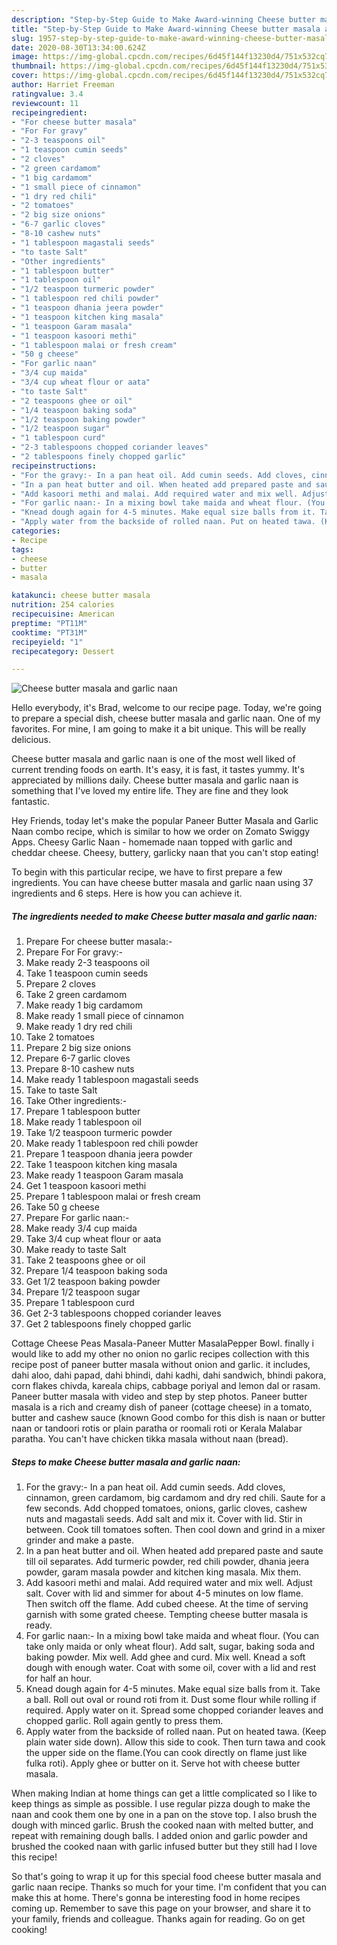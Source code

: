 ```yaml
---
description: "Step-by-Step Guide to Make Award-winning Cheese butter masala and garlic naan"
title: "Step-by-Step Guide to Make Award-winning Cheese butter masala and garlic naan"
slug: 1957-step-by-step-guide-to-make-award-winning-cheese-butter-masala-and-garlic-naan
date: 2020-08-30T13:34:00.624Z
image: https://img-global.cpcdn.com/recipes/6d45f144f13230d4/751x532cq70/cheese-butter-masala-and-garlic-naan-recipe-main-photo.jpg
thumbnail: https://img-global.cpcdn.com/recipes/6d45f144f13230d4/751x532cq70/cheese-butter-masala-and-garlic-naan-recipe-main-photo.jpg
cover: https://img-global.cpcdn.com/recipes/6d45f144f13230d4/751x532cq70/cheese-butter-masala-and-garlic-naan-recipe-main-photo.jpg
author: Harriet Freeman
ratingvalue: 3.4
reviewcount: 11
recipeingredient:
- "For cheese butter masala"
- "For For gravy"
- "2-3 teaspoons oil"
- "1 teaspoon cumin seeds"
- "2 cloves"
- "2 green cardamom"
- "1 big cardamom"
- "1 small piece of cinnamon"
- "1 dry red chili"
- "2 tomatoes"
- "2 big size onions"
- "6-7 garlic cloves"
- "8-10 cashew nuts"
- "1 tablespoon magastali seeds"
- "to taste Salt"
- "Other ingredients"
- "1 tablespoon butter"
- "1 tablespoon oil"
- "1/2 teaspoon turmeric powder"
- "1 tablespoon red chili powder"
- "1 teaspoon dhania jeera powder"
- "1 teaspoon kitchen king masala"
- "1 teaspoon Garam masala"
- "1 teaspoon kasoori methi"
- "1 tablespoon malai or fresh cream"
- "50 g cheese"
- "For garlic naan"
- "3/4 cup maida"
- "3/4 cup wheat flour or aata"
- "to taste Salt"
- "2 teaspoons ghee or oil"
- "1/4 teaspoon baking soda"
- "1/2 teaspoon baking powder"
- "1/2 teaspoon sugar"
- "1 tablespoon curd"
- "2-3 tablespoons chopped coriander leaves"
- "2 tablespoons finely chopped garlic"
recipeinstructions:
- "For the gravy:- In a pan heat oil. Add cumin seeds. Add cloves, cinnamon, green cardamom, big cardamom and dry red chili. Saute for a few seconds. Add chopped tomatoes, onions, garlic cloves, cashew nuts and magastali seeds. Add salt and mix it. Cover with lid. Stir in between. Cook till tomatoes soften. Then cool down and grind in a mixer grinder and make a paste."
- "In a pan heat butter and oil. When heated add prepared paste and saute till oil separates. Add turmeric powder, red chili powder, dhania jeera powder, garam masala powder and kitchen king masala. Mix them."
- "Add kasoori methi and malai. Add required water and mix well. Adjust salt. Cover with lid and simmer for about 4-5 minutes on low flame. Then switch off the flame. Add cubed cheese. At the time of serving garnish with some grated cheese. Tempting cheese butter masala is ready."
- "For garlic naan:- In a mixing bowl take maida and wheat flour. (You can take only maida or only wheat flour). Add salt, sugar, baking soda and baking powder. Mix well. Add ghee and curd. Mix well. Knead a soft dough with enough water. Coat with some oil, cover with a lid and rest for half an hour."
- "Knead dough again for 4-5 minutes. Make equal size balls from it. Take a ball. Roll out oval or round roti from it. Dust some flour while rolling if required. Apply water on it. Spread some chopped coriander leaves and chopped garlic. Roll again gently to press them."
- "Apply water from the backside of rolled naan. Put on heated tawa. (Keep plain water side down). Allow this side to cook. Then turn tawa and cook the upper side on the flame.(You can cook directly on flame just like fulka roti). Apply ghee or butter on it. Serve hot with cheese butter masala."
categories:
- Recipe
tags:
- cheese
- butter
- masala

katakunci: cheese butter masala 
nutrition: 254 calories
recipecuisine: American
preptime: "PT11M"
cooktime: "PT31M"
recipeyield: "1"
recipecategory: Dessert

---
```



![Cheese butter masala and garlic naan](https://img-global.cpcdn.com/recipes/6d45f144f13230d4/751x532cq70/cheese-butter-masala-and-garlic-naan-recipe-main-photo.jpg)

Hello everybody, it's Brad, welcome to our recipe page. Today, we're going to prepare a special dish, cheese butter masala and garlic naan. One of my favorites. For mine, I am going to make it a bit unique. This will be really delicious.

Cheese butter masala and garlic naan is one of the most well liked of current trending foods on earth. It's easy, it is fast, it tastes yummy. It's appreciated by millions daily. Cheese butter masala and garlic naan is something that I've loved my entire life. They are fine and they look fantastic.

Hey Friends, today let&#39;s make the popular Paneer Butter Masala and Garlic Naan combo recipe, which is similar to how we order on Zomato Swiggy Apps. Cheesy Garlic Naan - homemade naan topped with garlic and cheddar cheese. Cheesy, buttery, garlicky naan that you can&#39;t stop eating!


To begin with this particular recipe, we have to first prepare a few ingredients. You can have cheese butter masala and garlic naan using 37 ingredients and 6 steps. Here is how you can achieve it.

<!--inarticleads1-->

##### The ingredients needed to make Cheese butter masala and garlic naan:

1. Prepare For cheese butter masala:-
1. Prepare For For gravy:-
1. Make ready 2-3 teaspoons oil
1. Take 1 teaspoon cumin seeds
1. Prepare 2 cloves
1. Take 2 green cardamom
1. Make ready 1 big cardamom
1. Make ready 1 small piece of cinnamon
1. Make ready 1 dry red chili
1. Take 2 tomatoes
1. Prepare 2 big size onions
1. Prepare 6-7 garlic cloves
1. Prepare 8-10 cashew nuts
1. Make ready 1 tablespoon magastali seeds
1. Take to taste Salt
1. Take Other ingredients:-
1. Prepare 1 tablespoon butter
1. Make ready 1 tablespoon oil
1. Take 1/2 teaspoon turmeric powder
1. Make ready 1 tablespoon red chili powder
1. Prepare 1 teaspoon dhania jeera powder
1. Take 1 teaspoon kitchen king masala
1. Make ready 1 teaspoon Garam masala
1. Get 1 teaspoon kasoori methi
1. Prepare 1 tablespoon malai or fresh cream
1. Take 50 g cheese
1. Prepare For garlic naan:-
1. Make ready 3/4 cup maida
1. Take 3/4 cup wheat flour or aata
1. Make ready to taste Salt
1. Take 2 teaspoons ghee or oil
1. Prepare 1/4 teaspoon baking soda
1. Get 1/2 teaspoon baking powder
1. Prepare 1/2 teaspoon sugar
1. Prepare 1 tablespoon curd
1. Get 2-3 tablespoons chopped coriander leaves
1. Get 2 tablespoons finely chopped garlic


Cottage Cheese Peas Masala-Paneer Mutter MasalaPepper Bowl. finally i would like to add my other no onion no garlic recipes collection with this recipe post of paneer butter masala without onion and garlic. it includes, dahi aloo, dahi papad, dahi bhindi, dahi kadhi, dahi sandwich, bhindi pakora, corn flakes chivda, kareala chips, cabbage poriyal and lemon dal or rasam. Paneer butter masala with video and step by step photos. Paneer butter masala is a rich and creamy dish of paneer (cottage cheese) in a tomato, butter and cashew sauce (known Good combo for this dish is naan or butter naan or tandoori rotis or plain paratha or roomali roti or Kerala Malabar paratha. You can&#39;t have chicken tikka masala without naan (bread). 

<!--inarticleads2-->

##### Steps to make Cheese butter masala and garlic naan:

1. For the gravy:- In a pan heat oil. Add cumin seeds. Add cloves, cinnamon, green cardamom, big cardamom and dry red chili. Saute for a few seconds. Add chopped tomatoes, onions, garlic cloves, cashew nuts and magastali seeds. Add salt and mix it. Cover with lid. Stir in between. Cook till tomatoes soften. Then cool down and grind in a mixer grinder and make a paste.
1. In a pan heat butter and oil. When heated add prepared paste and saute till oil separates. Add turmeric powder, red chili powder, dhania jeera powder, garam masala powder and kitchen king masala. Mix them.
1. Add kasoori methi and malai. Add required water and mix well. Adjust salt. Cover with lid and simmer for about 4-5 minutes on low flame. Then switch off the flame. Add cubed cheese. At the time of serving garnish with some grated cheese. Tempting cheese butter masala is ready.
1. For garlic naan:- In a mixing bowl take maida and wheat flour. (You can take only maida or only wheat flour). Add salt, sugar, baking soda and baking powder. Mix well. Add ghee and curd. Mix well. Knead a soft dough with enough water. Coat with some oil, cover with a lid and rest for half an hour.
1. Knead dough again for 4-5 minutes. Make equal size balls from it. Take a ball. Roll out oval or round roti from it. Dust some flour while rolling if required. Apply water on it. Spread some chopped coriander leaves and chopped garlic. Roll again gently to press them.
1. Apply water from the backside of rolled naan. Put on heated tawa. (Keep plain water side down). Allow this side to cook. Then turn tawa and cook the upper side on the flame.(You can cook directly on flame just like fulka roti). Apply ghee or butter on it. Serve hot with cheese butter masala.


When making Indian at home things can get a little complicated so I like to keep things as simple as possible. I use regular pizza dough to make the naan and cook them one by one in a pan on the stove top. I also brush the dough with minced garlic. Brush the cooked naan with melted butter, and repeat with remaining dough balls. I added onion and garlic powder and brushed the cooked naan with garlic infused butter but they still had I love this recipe! 

So that's going to wrap it up for this special food cheese butter masala and garlic naan recipe. Thanks so much for your time. I'm confident that you can make this at home. There's gonna be interesting food in home recipes coming up. Remember to save this page on your browser, and share it to your family, friends and colleague. Thanks again for reading. Go on get cooking!
